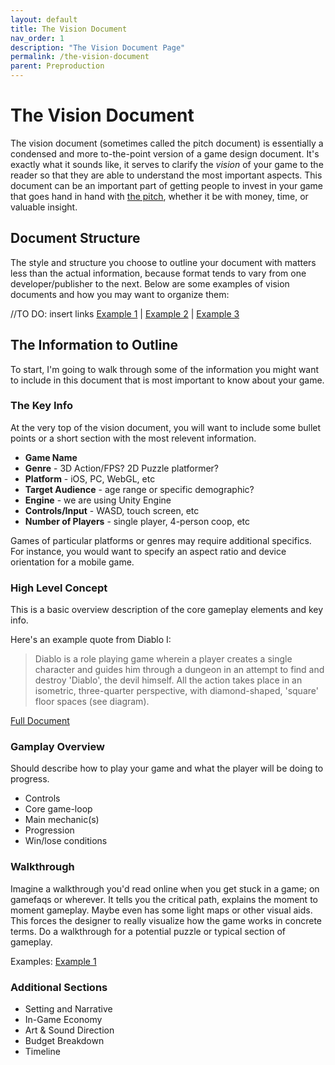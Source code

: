 ```yaml
---
layout: default
title: The Vision Document
nav_order: 1
description: "The Vision Document Page"
permalink: /the-vision-document
parent: Preproduction
---
```


# The Vision Document

The vision document (sometimes called the pitch document) is essentially a condensed and more to-the-point version of a game design document. It's exactly what it sounds like, it serves to clarify the *vision* of your game to the reader so that they are able to understand the most important aspects. This document can be an important part of getting people to invest in your game that goes hand in hand with [the pitch]("../pitch.md"), whether it be with money, time, or valuable insight.

## Document Structure

The style and structure you choose to outline your document with matters less than the actual information, because format tends to vary from one developer/publisher to the next. Below are some examples of vision documents and how you may want to organize them:

//TO DO: insert links
[Example 1]("../assets/vision-docs/on_design_documents.pdf") | [Example 2]() | [Example 3]()

## The Information to Outline

To start, I'm going to walk through some of the information you might want to include in this document that is most important to know about your game. 

### The Key Info 

At the very top of the vision document, you will want to include some bullet points or a short section with the most relevent information. 

* **Game Name**
* **Genre** - 3D Action/FPS? 2D Puzzle platformer?
* **Platform** - iOS, PC, WebGL, etc
* **Target Audience** - age range or specific demographic?
* **Engine** - we are using Unity Engine
* **Controls/Input** - WASD, touch screen, etc
* **Number of Players** - single player, 4-person coop, etc

Games of particular platforms or genres may require additional specifics. For instance, you would want to specify an aspect ratio and device orientation for a mobile game. 

### High Level Concept 

This is a basic overview description of the core gameplay elements and key info.

Here's an example quote from Diablo I:

> Diablo is a role playing game wherein a player creates a single character and guides him through a dungeon in an attempt to find and destroy 'Diablo', the devil himself. All the action takes place in an isometric, three-quarter perspective, with diamond-shaped, 'square' floor spaces (see diagram).

[Full Document]("http://www.graybeardgames.com/download/diablo_pitch.pdf")

### Gamplay Overview

Should describe how to play your game and what the player will be doing to progress. 

* Controls
* Core game-loop
* Main mechanic(s)
* Progression
* Win/lose conditions

### Walkthrough

 Imagine a walkthrough you'd read online when you get stuck in a game; on gamefaqs or wherever. It tells you the critical path, explains the moment to moment gameplay. Maybe even has some light maps or other visual aids. This forces the designer to really visualize how the game works in concrete terms. Do a walkthrough for a potential puzzle or typical section of gameplay.

 Examples:
 [Example 1]("../assets/vision-docs/Vision_doc.pdf")

### Additional Sections
* Setting and Narrative
* In-Game Economy
* Art & Sound Direction
* Budget Breakdown
* Timeline
